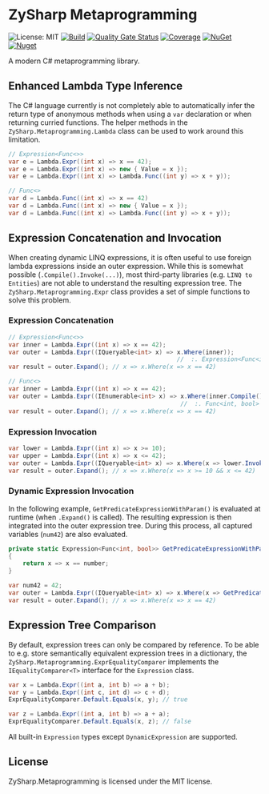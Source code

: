 # ZySharp Metaprogramming

![License: MIT](https://img.shields.io/badge/License-MIT-blue.svg) [![Build](https://github.com/flobernd/zysharp-metaprogramming/actions/workflows/build.yml/badge.svg)](https://github.com/flobernd/zysharp-metaprogramming/actions) [![Quality Gate Status](https://sonarcloud.io/api/project_badges/measure?project=flobernd_zysharp-metaprogramming&metric=alert_status)](https://sonarcloud.io/summary/new_code?id=flobernd_zysharp-metaprogramming) [![Coverage](https://sonarcloud.io/api/project_badges/measure?project=flobernd_zysharp-metaprogramming&metric=coverage)](https://sonarcloud.io/summary/new_code?id=flobernd_zysharp-metaprogramming) [![NuGet](https://img.shields.io/nuget/v/ZySharp.Metaprogramming.svg)](https://nuget.org/packages/ZySharp.Metaprogramming) [![Nuget](https://img.shields.io/nuget/dt/ZySharp.Metaprogramming.svg)](https://nuget.org/packages/ZySharp.Metaprogramming)

A modern C# metaprogramming library.

## Enhanced Lambda Type Inference

The C# language currently is not completely able to automatically infer the return type of anonymous methods when using a `var` declaration or when returning curried functions. The helper methods in the `ZySharp.Metaprogramming.Lambda` class can be used to work around this limitation.

```csharp
// Expression<Func<>>
var e = Lambda.Expr((int x) => x == 42);
var e = Lambda.Expr((int x) => new { Value = x });
var e = Lambda.Expr((int x) => Lambda.Func((int y) => x + y));

// Func<>
var d = Lambda.Func((int x) => x == 42)
var d = Lambda.Func((int x) => new { Value = x });
var d = Lambda.Func((int x) => Lambda.Func((int y) => x + y));
```

## Expression Concatenation and Invocation

When creating dynamic LINQ expressions, it is often useful to use foreign lambda expressions inside an outer expression. While this is somewhat possible (`.Compile().Invoke(...)`), most third-party libraries (e.g. `LINQ to Entities`) are not able to understand the resulting expression tree. The `ZySharp.Metaprogramming.Expr` class provides a set of simple functions to solve this problem.

### Expression Concatenation

```csharp
// Expression<Func<>>
var inner = Lambda.Expr((int x) => x == 42);
var outer = Lambda.Expr((IQueryable<int> x) => x.Where(inner));
                                               //  :. Expression<Func<int, bool>>
var result = outer.Expand(); // x => x.Where(x => x == 42)

// Func<>
var inner = Lambda.Expr((int x) => x == 42);
var outer = Lambda.Expr((IEnumerable<int> x) => x.Where(inner.Compile()));
                                                //  :. Func<int, bool>
var result = outer.Expand(); // x => x.Where(x => x == 42)
```

### Expression Invocation

```csharp
var lower = Lambda.Expr((int x) => x >= 10);
var upper = Lambda.Expr((int x) => x <= 42);
var outer = Lambda.Expr((IQueryable<int> x) => x.Where(x => lower.Invoke(x) && upper.Invoke(x)));
var result = outer.Expand(); // x => x.Where(x => x >= 10 && x <= 42)
```

### Dynamic Expression Invocation

In the following example, `GetPredicateExpressionWithParam()` is evaluated at runtime (when `.Expand()` is called). The resulting expression is then integrated into the outer expression tree. During this process, all captured variables (`num42`) are also evaluated.

```csharp
private static Expression<Func<int, bool>> GetPredicateExpressionWithParam(int number)
{
    return x => x == number;
}

var num42 = 42;
var outer = Lambda.Expr((IQueryable<int> x) => x.Where(x => GetPredicateExpressionWithParam(num42).Invoke(x)));
var result = outer.Expand(); // x => x.Where(x => x == 42)
```

## Expression Tree Comparison

By default, expression trees can only be compared by reference. To be able to e.g. store semantically equivalent expression trees in a dictionary, the `ZySharp.Metaprogramming.ExprEqualityComparer` implements the `IEqualityComparer<T>` interface for the `Expression` class.

```csharp
var x = Lambda.Expr((int a, int b) => a + b);
var y = Lambda.Expr((int c, int d) => c + d);
ExprEqualityComparer.Default.Equals(x, y); // true

var z = Lambda.Expr((int a, int b) => a + a);
ExprEqualityComparer.Default.Equals(x, z); // false
```

All built-in `Expression` types except `DynamicExpression` are supported.

## License

ZySharp.Metaprogramming is licensed under the MIT license.
